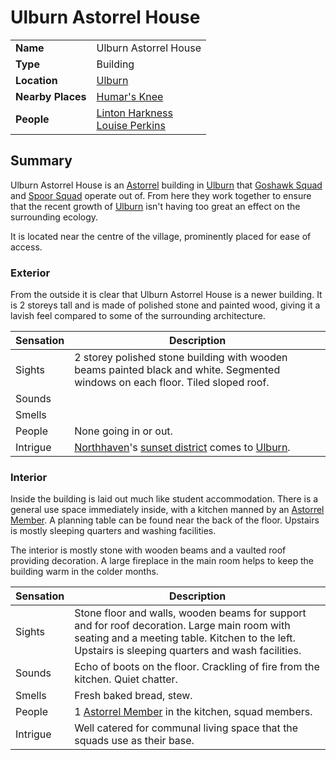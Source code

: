 # Ulburn Astorrel House

|||
| --- | --- |
| **Name** | Ulburn Astorrel House | place.4
| **Type** | Building |
| **Location** | [Ulburn](../../settlements/villages/ulburn.md) |
| **Nearby Places** | [Humar's Knee](../inns-taverns/humars-knee.md) |
| **People** | [Linton Harkness](../../../characters/linton-harkness.md)<br>[Louise Perkins](../../../characters/louise-perkins.md) |

## Summary

Ulburn Astorrel House is an [Astorrel](../../../organisations/government/astorrel/astorrel.md) building in [Ulburn](../../settlements/villages/ulburn.md) that [Goshawk Squad](../../../organisations/government/astorrel/squads/goshawk-squad.md) and [Spoor Squad](../../../organisations/government/astorrel/squads/spoor-squad.md) operate out of. From here they work together to ensure that the recent growth of [Ulburn](../../settlements/villages/ulburn.md) isn't having too great an effect on the surrounding ecology.

It is located near the centre of the village, prominently placed for ease of access.

### Exterior

From the outside it is clear that Ulburn Astorrel House is a newer building. It is 2 storeys tall and is made of polished stone and painted wood, giving it a lavish feel compared to some of the surrounding architecture.

| Sensation | Description |
| ---- | --- |
| Sights | 2 storey polished stone building with wooden beams painted black and white. Segmented windows on each floor. Tiled sloped roof. |
| Sounds | |
| Smells | |
| People | None going in or out. |
| Intrigue | [Northhaven](../../settlements/cities/northhaven.md)'s [sunset district](../../settlements/districts/sunset-district.md) comes to [Ulburn](../../settlements/villages/ulburn.md). |

### Interior

Inside the building is laid out much like student accommodation. There is a general use space immediately inside, with a kitchen manned by an [Astorrel Member](../../../organisations/government/astorrel/ranks/astorrel-member.md). A planning table can be found near the back of the floor. Upstairs is mostly sleeping quarters and washing facilities.

The interior is mostly stone with wooden beams and a vaulted roof providing decoration. A large fireplace in the main room helps to keep the building warm in the colder months.

| Sensation | Description |
| ---- | --- |
| Sights | Stone floor and walls, wooden beams for support and for roof decoration. Large main room with seating and a meeting table. Kitchen to the left. Upstairs is sleeping quarters and wash facilities. |
| Sounds | Echo of boots on the floor. Crackling of fire from the kitchen. Quiet chatter. |
| Smells | Fresh baked bread, stew. |
| People | 1 [Astorrel Member](../../../organisations/government/astorrel/ranks/astorrel-member.md) in the kitchen, squad members. |
| Intrigue | Well catered for communal living space that the squads use as their base. |
